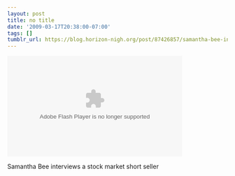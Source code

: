 ```yaml
---
layout: post
title: no title
date: '2009-03-17T20:38:00-07:00'
tags: []
tumblr_url: https://blog.horizon-nigh.org/post/87426857/samantha-bee-interviews-a-stock-market-short
---
```

<object width="400" height="231"><param name="movie" value="http://www.hulu.com/embed/DI_NynyaNu2MLB_z8ttmtg/706/739">
<param name="allowFullScreen" value="true">
<embed src="http://www.hulu.com/embed/DI_NynyaNu2MLB_z8ttmtg/706/739" type="application/x-shockwave-flash" allowfullscreen="true" width="400" height="231"></embed></object>  

Samantha Bee interviews a stock market short seller

